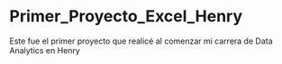 # Primer_Proyecto_Excel_Henry
Este fue el primer proyecto que realicé al comenzar mi carrera de Data Analytics en Henry
